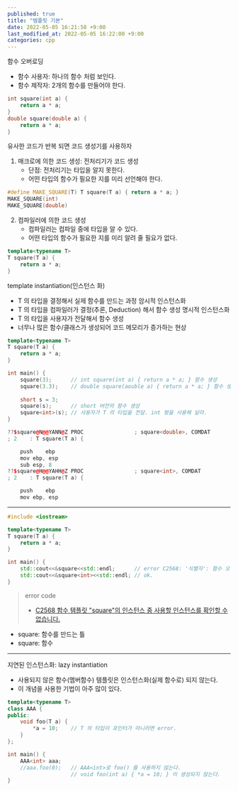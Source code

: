 ```yaml
---
published: true
title: "템플릿 기본"
date: 2022-05-05 16:21:58 +9:00
last_modified_at: 2022-05-05 16:22:00 +9:00
categories: cpp
---
```

함수 오버로딩
 - 함수 사용자: 하나의 함수 처럼 보인다.
 - 함수 제작자: 2개의 함수를 만들어야 한다.
```cpp
int square(int a) {
    return a * a;
}
double square(double a) {
    return a * a;
}
```
유사한 코드가 반복 되면 코드 생성기를 사용하자
 1. 매크로에 의한 코드 생성: 전처리기가 코드 생성
    - 단점: 전처리기는 타입을 알지 못한다.
    - 어떤 타입의 함수가 필요한 지를 미리 선언해야 한다.
```cpp
#define MAKE_SQUARE(T) T square(T a) { return a * a; }
MAKE_SQUARE(int)
MAKE_SQUARE(double)
```
 2. 컴파일러에 의한 코드 생성
    - 컴파일러는 컴파일 중에 타입을 알 수 있다.
    - 어떤 타입의 함수가 필요한 지를 미리 알려 줄 필요가 없다.
```cpp
template<typename T>
T square(T a) {
    return a * a;
}
```
template instantiation(인스턴스 화)
 -  T 의 타입을 결정해서 실제 함수를 만드는 과정
암시적 인스턴스화
 - T 의 타입을 컴파일러가 결정(추론, Deduction) 해서 함수 생성
명시적 인스턴스화
 - T 의 타입을 사용자가 전달해서 함수 생성
 - 너무나 많은 함수/클래스가 생성되어 코드 메모리가 증가하는 현상
```cpp
template<typename T>
T square(T a) {
    return a * a;
}

int main() {
    square(3);      // int square(int a) { return a * a; } 함수 생성
    square(3.3);    // double square(aouble a) { return a * a; } 함수 생성
    
    short s = 3;
    square(s);      // short 버전의 함수 생성
    square<int>(s); // 사용자가 T 의 타입을 전달. int 형을 사용해 달라.
}
```
```cpp
??$square@N@@YANN@Z PROC				; square<double>, COMDAT
; 2    : T square(T a) {

	push	ebp
	mov	ebp, esp
	sub	esp, 8
??$square@H@@YAHH@Z PROC				; square<int>, COMDAT
; 2    : T square(T a) {

	push	ebp
	mov	ebp, esp
```
---
```cpp
#include <iostream>

template<typename T>
T square(T a) {
    return a * a;
}

int main() {
    std::cout<<&square<<std::endl;      // error C2568: '식별자': 함수 오버로드를 확인할 수 없습니다.
    std::cout<<&square<int><<std::endl; // ok.
}
```
[C2568 함수 템플릿 "square"의 인스턴스 중 사용할 인스턴스를 확인할 수 없습니다.]: https://docs.microsoft.com/ko-kr/cpp/error-messages/compiler-errors-2/compiler-error-c2568
> error code
>- [C2568 함수 템플릿 "square"의 인스턴스 중 사용할 인스턴스를 확인할 수 없습니다.][]
 - square: 함수를 만드는 틀
 - square<int>: 함수
---
지연된 인스턴스화: lazy instantiation
 - 사용되지 않은 함수(멤버함수) 템플릿은 인스턴스화(실제 함수로) 되지 않는다.
 - 이 개념을 사용한 기법이 아주 많이 있다.
```cpp
template<typename T>
class AAA {
public:
    void foo(T a) {
        *a = 10;    // T 의 타입이 포인터가 아니라면 error.
    }
};

int main() {
    AAA<int> aaa;   
    //aaa.foo(0);   // AAA<int>로 foo() 를 사용하지 않는다.
                    // void foo(int a) { *a = 10; } 이 생성되지 않는다.
}
```
